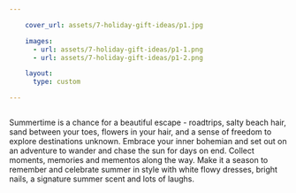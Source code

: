```yaml
---

    cover_url: assets/7-holiday-gift-ideas/p1.jpg

    images:
      - url: assets/7-holiday-gift-ideas/p1-1.png
      - url: assets/7-holiday-gift-ideas/p1-2.png

    layout:
      type: custom

---
```


<div class="image col half" style="background-image: url({{ cover_url }})">
  <img src="../assets/7-holiday-gift-ideas/p1-1.png" alt="" data-media-id="images:1">
</div>

<div class="content col half">
  <img id="img-1" src="../assets/7-holiday-gift-ideas/p1-2.png" data-media-id="images:2" alt="">
  <p id="summary">Summertime is a chance for a beautiful escape - roadtrips, salty beach hair, sand between your toes, flowers in your hair, and a sense of freedom to explore destinations unknown. Embrace your inner bohemian and set out on an adventure to wander and chase the sun for days on end. Collect moments, memories and mementos along the way. Make it a season to remember and celebrate summer in style with white flowy dresses, bright nails, a signature summer scent and lots of laughs.</p>
</div>
